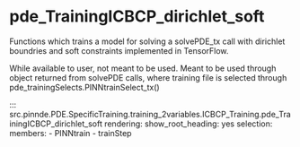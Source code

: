 # pde_TrainingICBCP_dirichlet_soft

Functions which trains a model for solving a solvePDE_tx call with dirichlet boundries and soft constraints implemented in TensorFlow.

While available to user, not meant to be used. Meant to be used through
object returned from solvePDE calls, where training file is selected through pde_trainingSelects.PINNtrainSelect_tx()

::: src.pinnde.PDE.SpecificTraining.training_2variables.ICBCP_Training.pde_TrainingICBCP_dirichlet_soft
    rendering:
      show_root_heading: yes
    selection:
      members:
        - PINNtrain
        - trainStep